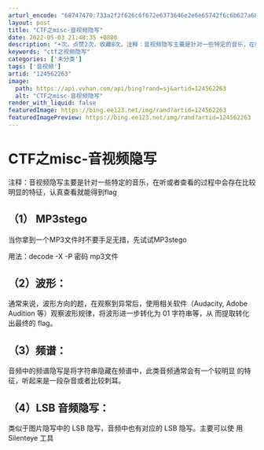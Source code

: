 ```yaml
---
arturl_encode: "68747470:733a2f2f626c6f672e6373646e2e6e65742f6c6b627a686a2f:61727469636c652f64657461696c732f313234353632323633"
layout: post
title: "CTF之misc-音视频隐写"
date: 2022-05-03 21:48:35 +0800
description: "+次，点赞2次，收藏8次。注释：音视频隐写主要是针对一些特定的音乐，在听或者查看的过程中会存在比较明"
keywords: "ctf之视频隐写"
categories: ['未分类']
tags: ['音视频']
artid: "124562263"
image:
  path: https://api.vvhan.com/api/bing?rand=sj&artid=124562263
  alt: "CTF之misc-音视频隐写"
render_with_liquid: false
featuredImage: https://bing.ee123.net/img/rand?artid=124562263
featuredImagePreview: https://bing.ee123.net/img/rand?artid=124562263
---
```


# CTF之misc-音视频隐写

注释：音视频隐写主要是针对一些特定的音乐，在听或者查看的过程中会存在比较明显的特征，认真查看就能得到flag

## （1） MP3stego

当你拿到一个MP3文件时不要手足无措，先试试MP3stego

用法：decode -X -P 密码 mp3文件

## （2）波形：

通常来说，波形方向的题，在观察到异常后，使用相关软件（Audacity, Adobe Audition 等）观察波形规律，将波形进一步转化为 01 字符串等，从 而提取转化出最终的 flag。

## （3）频谱：

音频中的频谱隐写是将字符串隐藏在频谱中，此类音频通常会有一个较明显 的特征，听起来是一段杂音或者比较刺耳。

## （4）LSB 音频隐写：

类似于图片隐写中的 LSB 隐写，音频中也有对应的 LSB 隐写。主要可以使 用 Silenteye 工具